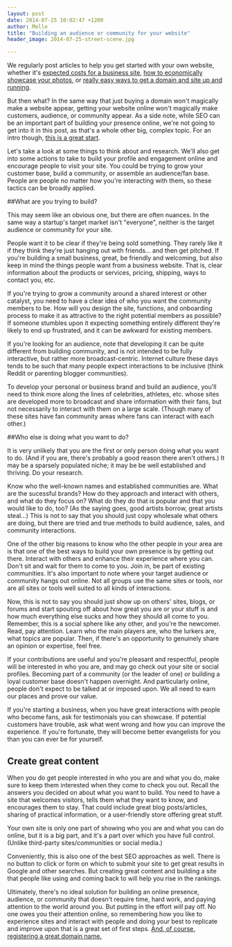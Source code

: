 ```yaml
---
layout: post
date: 2014-07-25 10:02:47 +1200
author: Melle
title: "Building an audience or community for your website"
header_image: 2014-07-25-street-scene.jpg

---
```


<!-- excerpt -->

We regularly post articles to help you get started with your own website, whether it's [expected costs for a business site](https://iwantmyname.com/blog/2014/07/a-detailed-breakdown-of-what-small-business-websites-cost.html), [how to economically showcase your photos](https://iwantmyname.com/blog/2014/07/build-a-modern-hosted-photo-gallery-website.html), or [really easy ways to get a domain and site up and running](https://iwantmyname.com/blog/2014/06/squarespace-iwantmyname-makes-website-building-a-snap.html). 

But then what? In the same way that just buying a domain won't magically make a website appear, getting your website online won't magically make customers, audience, or community appear. As a side note, while SEO can be an important part of building your presence online, we're not going to get into it in this post, as that's a whole other big, complex topic. For an intro though, [this is a great start](http://moz.com/beginners-guide-to-seo).

Let's take a look at some things to think about and research. We'll also get into some actions to take to build your profile and engagement online and encourage people to visit your site. You could be trying to grow your customer base, build a community, or assemble an audience/fan base. People are people no matter how you're interacting with them, so these tactics can be broadly applied.

<!-- /excerpt -->

##What are you trying to build?

This may seem like an obvious one, but there are often nuances. In the same way a startup's target market isn't "everyone", neither is the target audience or community for your site. 

People want it to be clear if they're being sold something. They rarely like it if they think they're just hanging out with friends... and then get pitched. If you're building a small business, great, be friendly and welcoming, but also keep in mind the things people want from a business website. That is, clear information about the products or services, pricing, shipping, ways to contact you, etc.

If you're trying to grow a community around a shared interest or other catalyst, you need to have a clear idea of who you want the community members to be. How will you design the site, functions, and onboarding process to make it as attractive to the right potential members as possible? If someone stumbles upon it expecting something entirely different they're likely to end up frustrated, and it can be awkward for existing members.

If you're looking for an audience, note that developing it can be quite different from building community, and is not intended to be fully interactive, but rather more broadcast-centric. Internet culture these days tends to be such that many people expect interactions to be inclusive (think Reddit or parenting blogger communities). 

To develop your personal or business brand and build an audience, you'll need to think more along the lines of celebrities, athletes, etc. whose sites are developed more to broadcast and share information with their fans, but not necessarily to interact with them on a large scale. (Though many of these sites have fan community areas where fans can interact with each other.)

##Who else is doing what you want to do?

It is very unlikely that you are the first or only person doing what you want to do. (And if you are, there's probably a good reason there aren't others.) It may be a sparsely populated niche; it may be be well established and thriving. Do your research. 

Know who the well-known names and established communities are. What are the sucessful brands? How do they approach and interact with others, and what do they focus on? What do they do that is popular and that you would like to do, too? (As the saying goes, good artists borrow, great artists steal...) This is not to say that you should just copy wholesale what others are doing, but there are tried and true methods to build audience, sales, and community interactions.

One of the other big reasons to know who the other people in your area are is that one of the best ways to build your own presence is by getting out there. Interact with others and enhance their experience where you can. Don't sit and wait for them to come to you. Join in, be part of existing communities. It's also important to note where your target audience or community hangs out online. Not all groups use the same sites or tools, nor are all sites or tools well suited to all kinds of interactions.

Now, this is not to say you should just show up on others' sites, blogs, or forums and start spouting off about how great you are or your stuff is and how much everything else sucks and how they should all come to you. Remember, this is a social sphere like any other, and you're the newcomer. Read, pay attention. Learn who the main players are, who the lurkers are, what topics are popular. Then, if there's an opportunity to genuinely share an opinion or expertise, feel free. 

If your contributions are useful and you're pleasant and respectful, people will be interested in who you are, and may go check out your site or social profiles. Becoming part of a community (or the leader of one) or building a loyal customer base doesn't happen overnight. And particularly online, people don't expect to be talked at or imposed upon. We all need to earn our places and prove our value. 

If you're starting a business, when you have great interactions with people who become fans, ask for testimonials you can showcase. If potential customers have trouble, ask what went wrong and how you can improve the experience. If you're fortunate, they will become better evangelists for you than you can ever be for yourself.


## Create great content

When you do get people interested in who you are and what you do, make sure to keep them interested when they come to check you out. Recall the answers you decided on about what you want to build. You need to have a site that welcomes visitors, tells them what they want to know, and encourages them to stay. That could include great blog posts/articles, sharing of practical information, or a user-friendly store offering great stuff.

Your own site is only one part of showing who you are and what you can do online, but it is a big part, and it's a part over which you have full control. (Unlike third-party sites/communities or social media.)

Conveniently, this is also one of the best SEO approaches as well. There is no button to click or form on which to submit your site to get great results in Google and other searches. But creating great content and building a site that people like using and coming back to will help you rise in the rankings.

Ultimately, there's no ideal solution for building an online presence, audience, or community that doesn't require time, hard work, and paying attention to the world around you. But putting in the effort _will_ pay off. No one owes you their attention online, so remembering how you like to experience sites and interact with people and doing your best to replicate and improve upon that is a great set of first steps. [And, of course, registering a great domain name.](https://iwantmyname.com/)